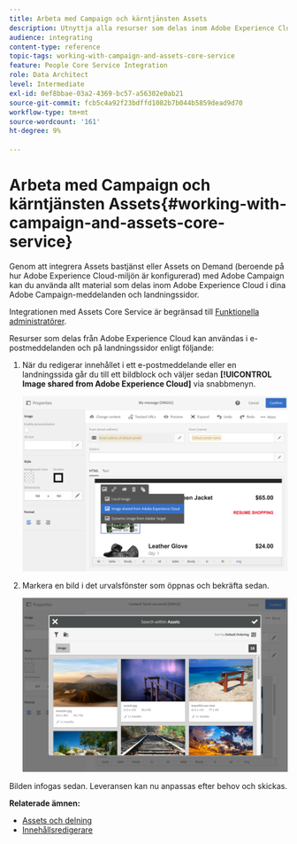 ```yaml
---
title: Arbeta med Campaign och kärntjänsten Assets
description: Utnyttja alla resurser som delas inom Adobe Experience Cloud i era Adobe Campaign-meddelanden och landningssidor tack vare integreringen av Assets bastjänster.
audience: integrating
content-type: reference
topic-tags: working-with-campaign-and-assets-core-service
feature: People Core Service Integration
role: Data Architect
level: Intermediate
exl-id: 0ef8bbae-03a2-4369-bc57-a56302e0ab21
source-git-commit: fcb5c4a92f23bdffd1082b7b044b5859dead9d70
workflow-type: tm+mt
source-wordcount: '161'
ht-degree: 9%

---
```


# Arbeta med Campaign och kärntjänsten Assets{#working-with-campaign-and-assets-core-service}

Genom att integrera Assets bastjänst eller Assets on Demand (beroende på hur Adobe Experience Cloud-miljön är konfigurerad) med Adobe Campaign kan du använda allt material som delas inom Adobe Experience Cloud i dina Adobe Campaign-meddelanden och landningssidor.

Integrationen med Assets Core Service är begränsad till [Funktionella administratörer](../../administration/using/users-management.md#functional-administrators).

Resurser som delas från Adobe Experience Cloud kan användas i e-postmeddelanden och på landningssidor enligt följande:

1. När du redigerar innehållet i ett e-postmeddelande eller en landningssida går du till ett bildblock och väljer sedan **[!UICONTROL Image shared from Adobe Experience Cloud]** via snabbmenyn.

   ![](assets/dam_insert_image_dce.png)

1. Markera en bild i det urvalsfönster som öppnas och bekräfta sedan.

   ![](assets/dam_shared_image_selection.png)

Bilden infogas sedan. Leveransen kan nu anpassas efter behov och skickas.

**Relaterade ämnen:**

* [Assets och delning](https://experienceleague.adobe.com/docs/core-services/interface/assets/experience-cloud-assets.html)
* [Innehållsredigerare](../../designing/using/personalization.md#example-email-personalization)
